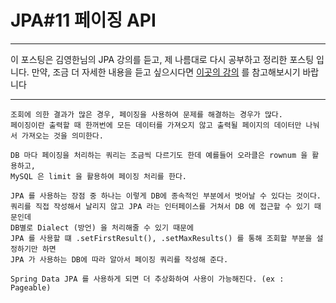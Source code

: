 # JPA#11 페이징 API

---

이 포스팅은 김영한님의 JPA 강의를 듣고, 제 나름대로 다시 공부하고 정리한 포스팅 입니다. 만약, 조금 더 자세한 내용을 듣고 싶으시다면 [이곳의 강의](https://www.inflearn.com/users/@yh) 를 참고해보시기 바랍니다

---

```
조회에 의한 결과가 많은 경우, 페이징을 사용하여 문제를 해결하는 경우가 많다. 
페이징이란 출력할 때 한꺼번에 모든 데이터를 가져오지 않고 출력될 페이지의 데이터만 나눠서 가져오는 것을 의미한다. 

DB 마다 페이징을 처리하는 쿼리는 조금씩 다르기도 한데 예를들어 오라클은 rownum 을 활용하고, 
MySQL 은 limit 을 활용하여 페이징 처리를 한다. 

JPA 를 사용하는 장점 중 하나는 이렇게 DB에 종속적인 부분에서 벗어날 수 있다는 것이다. 
쿼리를 직접 작성해서 날리지 않고 JPA 라는 인터페이스를 거쳐서 DB 에 접근할 수 있기 때문인데 
DB별로 Dialect (방언) 을 처리해줄 수 있기 때문에 
JPA 를 사용할 떄 .setFirstResult(), .setMaxResults() 를 통해 조회할 부분을 설정하기만 하면
JPA 가 사용하는 DB에 따라 알아서 페이징 쿼리를 작성해 준다. 

Spring Data JPA 를 사용하게 되면 더 추상화하여 사용이 가능해진다. (ex : Pageable)  
```